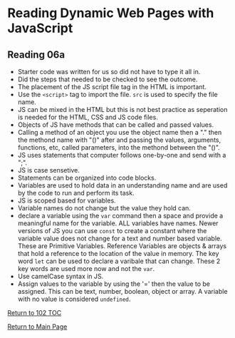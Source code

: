 # Reading Dynamic Web Pages with JavaScript

## Reading 06a

- Starter code was written for us so did not have to type it all in.
- Did the steps that needed to be checked to see the outcome.
- The placement of the JS script file tag in the HTML is important.
- Use the `<script>` tag to import the file. `src` is used to specify the file name.
- JS can be mixed in the HTML but this is not best practice as seperation is needed for the HTML, CSS and JS code files.
- Objects of JS have methods that can be called and passed values.
- Calling a method of an object you use the object name then a "." then the methond name with "()" after and passing the values, arguments, functions, etc, called parameters, into the methond between the "()".
- JS uses statements that computer follows one-by-one and send with a ";".
- JS is case sensetive.
- Statements can be organized into code blocks.
- Variables are used to hold data in an understanding name and are used by the code to run and perform its task.
- JS is scoped based for variables.
- Variable names do not change but the value they hold can.
- declare a variable using the `var` command then a space and provide a meaningful name for the variable. ALL variables have names. Newer versions of JS you can use `const` to create a constant where the variable value does not change for a text and number based variable. These are Primitive Variables. Reference Variables are objects & arrays that hold a reference to the location of the value in memory. The key word `let` can be used to declare a varibale that can change. These 2 key words are used more now and not the `var`.
- Use camelCase syntax in JS.
- Assign values to the variable by using the '=' then the value to be assigned. This can be text, number, boolean, object or array. A variable with no value is considered `undefined`.

[Return to 102 TOC](102TOC.md)

[Return to Main Page](../README.md)